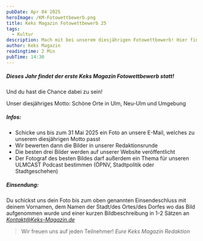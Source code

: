 ```yaml
---
pubDate: Apr 04 2025
heroImage: /KM-Fotowettbewerb.png
title: Keks Magazin Fotowettbewerb 25
tags:
  - Kultur
description: Mach mit bei unserem diesjährigen Fotowettbewerb! Hier findest du alle Infos dazu
author: Keks Magazin
readingtime: 2 Min
pubTime: 14:30
---
```


##### Dieses Jahr findet der erste Keks Magazin Fotowettbewerb statt!

Und du hast die Chance dabei zu sein!

Unser diesjähriges Motto: Schöne Orte in Ulm, Neu-Ulm und Umgebung

##### **Infos:**

- Schicke uns bis zum 31 Mai 2025 ein Foto an unsere E-Mail, welches zu unserem diesjährigen Motto passt
- Wir bewerten dann die Bilder in unserer Redaktionsrunde
- Die besten drei Bilder werden auf unserer Website veröffentlicht
- Der Fotograf des besten Bildes darf außerdem ein Thema für unseren ULMCAST Podcast bestimmen (ÖPNV, Stadtpolitik oder Stadtgeschehen)

##### **Einsendung:**

Du schickst uns dein Foto bis zum oben genannten Einsendeschluss mit deinem Vornamen, dem Namen der Stadt/des Ortes/des Dorfes wo das Bild aufgenommen wurde und einer kurzen Bildbeschreibung in 1-2 Sätzen an _[Kontakt@Keks-Magazin.de](mailto:Kontakt@Keks-Magazin.de)_

> Wir freuen uns auf jeden Teilnehmer!
> _Eure Keks Magazin Redaktion_
